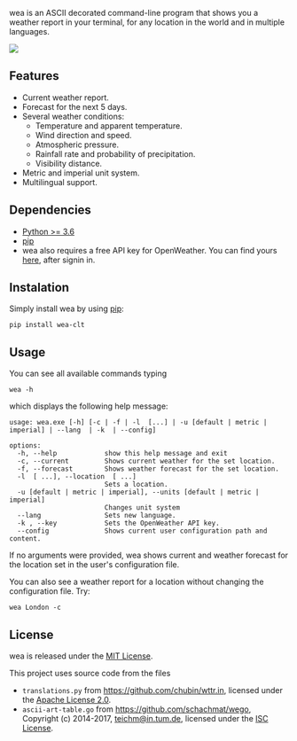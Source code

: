 wea is an ASCII decorated command-line program that shows you a weather report in your terminal, for any location in the world and in multiple languages.

![](github.com/f7olivera/wea/blob/main/example.gif?raw=true)

## Features
- Current weather report.
- Forecast for the next 5 days.
- Several weather conditions:
    -  Temperature and apparent temperature.
    -  Wind direction and speed.
    -  Atmospheric pressure.
    -  Rainfall rate and probability of precipitation.
    -  Visibility distance.
- Metric and imperial unit system.
- Multilingual support.

## Dependencies
- [Python >= 3.6](https://www.python.org/)
- [pip](https://pypi.org)
- wea also requires a free API key for OpenWeather. You can find yours [here](https://home.openweathermap.org/api_keys), after signin in.

## Instalation
Simply install wea by using [pip](https://pypi.org):

    pip install wea-clt

## Usage
You can see all available commands typing
    
    wea -h

which displays the following help message:
```
usage: wea.exe [-h] [-c | -f | -l  [...] | -u [default | metric | imperial] | --lang  | -k  | --config]

options:
  -h, --help            show this help message and exit
  -c, --current         Shows current weather for the set location.
  -f, --forecast        Shows weather forecast for the set location.
  -l  [ ...], --location  [ ...]
                        Sets a location.
  -u [default | metric | imperial], --units [default | metric | imperial]
                        Changes unit system
  --lang                Sets new language.
  -k , --key            Sets the OpenWeather API key.
  --config              Shows current user configuration path and content.
```

If no arguments were provided, wea shows current and weather forecast for the location set in the user's configuration file.

You can also see a weather report for a location without changing the configuration file. Try:

	wea London -c

## License
wea is released under the [MIT License](https://github.com/f7olivera/wea/blob/master/LICENSE).

This project uses source code from the files
- `translations.py` from https://github.com/chubin/wttr.in, licensed under the [Apache License 2.0](https://github.com/chubin/wttr.in/blob/master/LICENSE).
- `ascii-art-table.go` from https://github.com/schachmat/wego, Copyright (c) 2014-2017,  <teichm@in.tum.de>, licensed under the [ISC License](https://github.com/schachmat/wego/blob/master/LICENSE).